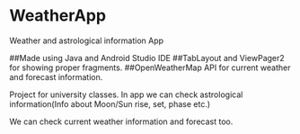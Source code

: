 # WeatherApp
Weather and astrological information App

##Made using Java and Android Studio IDE
##TabLayout and ViewPager2 for showing proper fragments.
##OpenWeatherMap API for current weather and forecast information.

Project for university classes.
In app we can check astrological information(Info about Moon/Sun rise, set, phase etc.)

We can check current weather information and forecast too.
